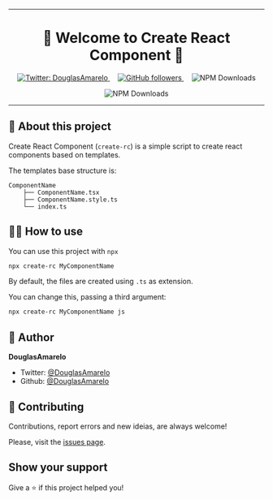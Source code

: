 ______

<h1 align="center">👋 Welcome to Create React Component 👋</h1>

<p align="center">
	<a href="https://twitter.com/DouglasAmarelo" target="_blank">
		<img alt="Twitter: DouglasAmarelo" src="https://img.shields.io/twitter/follow/DouglasAmarelo.svg?style=social" />
	</a>
	&nbsp; &nbsp;
	<a href="https://github.com/DouglasAmarelo?tab=followers" target="_blank">
		<img alt="GitHub followers" src="https://img.shields.io/github/followers/douglasamarelo?label=Follow%20me&style=social" />
	</a>
	&nbsp; &nbsp;
	<img alt="NPM Downloads" src="https://img.shields.io/npm/dt/react-rc.svg" />
</p>

<p align="center">
	<img alt="NPM Downloads" src="https://nodei.co/npm/create-rc.png" />
<p>

______

<h2>📝 About this project</h2>

Create React Component (`create-rc`) is a simple script to create react components based on templates.

The templates base structure is:

```
ComponentName
	├── ComponentName.tsx
	├── ComponentName.style.ts
	└── index.ts
```

<h2>👨‍💻 How to use</h2>

You can use this project with `npx`

```sh
npx create-rc MyComponentName
```

By default, the files are created using `.ts` as extension.

You can change this, passing a third argument:

```sh
npx create-rc MyComponentName js
```

<h2>👤 Author</h2>

**DouglasAmarelo**
* Twitter: [@DouglasAmarelo](https://twitter.com/DouglasAmarelo)
* Github: [@DouglasAmarelo](https://github.com/DouglasAmarelo)

<h2>🤝 Contributing</h2>

Contributions, report errors and new ideias, are always welcome!

Please, visit the [issues page](https://github.com/DouglasAmarelo/joke-norris/issues).


<h2>Show your support</h2>

Give a ⭐️ if this project helped you!
